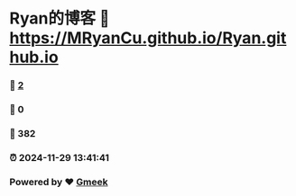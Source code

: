# Ryan的博客 :link: https://MRyanCu.github.io/Ryan.github.io 
### :page_facing_up: [2](https://MRyanCu.github.io/Ryan.github.io/tag.html) 
### :speech_balloon: 0 
### :hibiscus: 382 
### :alarm_clock: 2024-11-29 13:41:41 
### Powered by :heart: [Gmeek](https://github.com/Meekdai/Gmeek)
